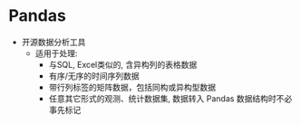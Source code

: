 # Pandas

* 开源数据分析工具
  * 适用于处理:
    * 与SQL, Excel类似的, 含异构列的表格数据
    * 有序/无序的时间序列数据
    * 带行列标签的矩阵数据，包括同构或异构型数据
    * 任意其它形式的观测、统计数据集, 数据转入 Pandas 数据结构时不必事先标记
